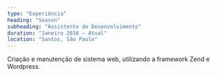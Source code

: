 ```yaml
---
type: "Experiência"
heading: "Season"
subheading: "Assistente de Desenvolvimento"
duration: "Janeiro 2016 – Atual"
location: "Santos, São Paulo"
---
```


Criação e manutenção de sistema web, utilizando a framework Zend e Wordpress.
